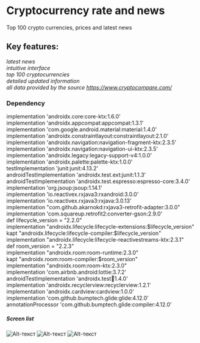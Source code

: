 # Cryptocurrency rate and news
Top 100 crypto currencies, prices and latest news
## Key features:
_latest news_    
_intuitive interface_  
_top 100 cryptocurrencies_  
_detailed updated information_    
_all data provided by the source https://www.cryptocompare.com/_    
### Dependency
implementation 'androidx.core:core-ktx:1.6.0'  
    implementation 'androidx.appcompat:appcompat:1.3.1'  
    implementation 'com.google.android.material:material:1.4.0'  
    implementation 'androidx.constraintlayout:constraintlayout:2.1.0'  
    implementation 'androidx.navigation:navigation-fragment-ktx:2.3.5'  
    implementation 'androidx.navigation:navigation-ui-ktx:2.3.5'  
    implementation 'androidx.legacy:legacy-support-v4:1.0.0'  
    implementation 'androidx.palette:palette-ktx:1.0.0'  
    testImplementation 'junit:junit:4.13.2'  
    androidTestImplementation 'androidx.test.ext:junit:1.1.3'  
    androidTestImplementation 'androidx.test.espresso:espresso-core:3.4.0'  
    implementation 'org.jsoup:jsoup:1.14.1'  
    implementation 'io.reactivex.rxjava3:rxandroid:3.0.0'  
    implementation 'io.reactivex.rxjava3:rxjava:3.0.13'  
    implementation "com.github.akarnokd:rxjava3-retrofit-adapter:3.0.0"  
    implementation 'com.squareup.retrofit2:converter-gson:2.9.0'  
    def lifecycle_version = "2.2.0"  
    implementation "androidx.lifecycle:lifecycle-extensions:$lifecycle_version"  
    kapt "androidx.lifecycle:lifecycle-compiler:$lifecycle_version"  
    implementation "androidx.lifecycle:lifecycle-reactivestreams-ktx:2.3.1"  
    def room_version = "2.2.3"  
    implementation "androidx.room:room-runtime:2.3.0"  
    kapt "androidx.room:room-compiler:$room_version"  
    implementation "androidx.room:room-ktx:2.3.0"  
    implementation 'com.airbnb.android:lottie:3.7.2'  
    androidTestImplementation 'androidx.test:runner:1.4.0'  
    implementation 'androidx.recyclerview:recyclerview:1.2.1'  
    implementation 'androidx.cardview:cardview:1.0.0'  
    implementation 'com.github.bumptech.glide:glide:4.12.0'  
    annotationProcessor 'com.github.bumptech.glide:compiler:4.12.0'  
##### Screen list
![Alt-текст](https://user-images.githubusercontent.com/62378496/130877468-94b5dd50-bc24-4b73-852b-a51c999a9ed7.png)
![Alt-текст](https://user-images.githubusercontent.com/62378496/130877470-1998fe30-b8a6-4d62-bf4d-78361071171b.png)
![Alt-текст](https://user-images.githubusercontent.com/62378496/130877471-a391e21e-076d-4a76-b6f7-be9561d9429d.png)



